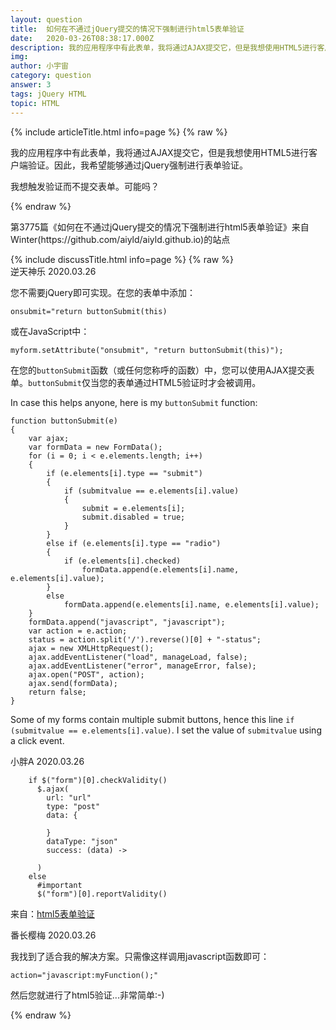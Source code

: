 ```yaml
---
layout: question
title:  如何在不通过jQuery提交的情况下强制进行html5表单验证
date:   2020-03-26T08:38:17.000Z
description: 我的应用程序中有此表单，我将通过AJAX提交它，但是我想使用HTML5进行客户端验证。因此，我希望能够通过jQuery强制进行表单验证。我想触发验证而...
img: 
author: 小宇宙
category: question
answer: 3
tags: jQuery HTML
topic: HTML
---
```

<div class="article-root">
  <div class="article">
    {% include articleTitle.html info=page %}
    {% raw %}
    <div class="article-content"><p><font style="vertical-align: inherit;"><font style="vertical-align: inherit;">我的应用程序中有此表单，我将通过AJAX提交它，但是我想使用HTML5进行客户端验证。</font><font style="vertical-align: inherit;">因此，我希望能够通过jQuery强制进行表单验证。</font></font></p>

<p><font style="vertical-align: inherit;"><font style="vertical-align: inherit;">我想触发验证而不提交表单。</font><font style="vertical-align: inherit;">可能吗？</font></font></p></div>
    {% endraw %}
  </div>
  <p class="winter_mark">第3775篇《如何在不通过jQuery提交的情况下强制进行html5表单验证》来自Winter(https://github.com/aiyld/aiyld.github.io)的站点</p>
  <div class="discuss-wrapper">
    {% include discussTitle.html info=page %}
    {% raw %}
    <div class="discuss-list">
    <div class="discuss-item">
        <div class="discuss-parent">
          <div class="discuss-meta">
            <span class="discuss-user">逆天神乐</span>
            <span class="discuss-time">2020.03.26</span>
          </div>
          <div class="discuss-comment"><p><font style="vertical-align: inherit;"><font style="vertical-align: inherit;">您不需要jQuery即可实现。</font><font style="vertical-align: inherit;">在您的表单中添加：</font></font></p>

<pre><code>onsubmit="return buttonSubmit(this)
</code></pre>

<p><font style="vertical-align: inherit;"><font style="vertical-align: inherit;">或在JavaScript中：</font></font></p>

<pre><code>myform.setAttribute("onsubmit", "return buttonSubmit(this)");
</code></pre>

<p><font style="vertical-align: inherit;"><font style="vertical-align: inherit;">在您的</font></font><code>buttonSubmit</code><font style="vertical-align: inherit;"><font style="vertical-align: inherit;">函数（或任何您称呼的函数）中，您可以使用AJAX提交表单。</font></font><code>buttonSubmit</code><font style="vertical-align: inherit;"><font style="vertical-align: inherit;">仅当您的表单通过HTML5验证时才会被调用。</font></font></p>

<p>In case this helps anyone, here is my <code>buttonSubmit</code> function:</p>

<pre><code>function buttonSubmit(e)<font></font>
{<font></font>
    var ajax;<font></font>
    var formData = new FormData();<font></font>
    for (i = 0; i &lt; e.elements.length; i++)<font></font>
    {<font></font>
        if (e.elements[i].type == "submit")<font></font>
        {<font></font>
            if (submitvalue == e.elements[i].value)<font></font>
            {<font></font>
                submit = e.elements[i];<font></font>
                submit.disabled = true;<font></font>
            }<font></font>
        }<font></font>
        else if (e.elements[i].type == "radio")<font></font>
        {<font></font>
            if (e.elements[i].checked)<font></font>
                formData.append(e.elements[i].name, e.elements[i].value);<font></font>
        }<font></font>
        else<font></font>
            formData.append(e.elements[i].name, e.elements[i].value);<font></font>
    }<font></font>
    formData.append("javascript", "javascript");<font></font>
    var action = e.action;<font></font>
    status = action.split('/').reverse()[0] + "-status";<font></font>
    ajax = new XMLHttpRequest();<font></font>
    ajax.addEventListener("load", manageLoad, false);<font></font>
    ajax.addEventListener("error", manageError, false);<font></font>
    ajax.open("POST", action);<font></font>
    ajax.send(formData);<font></font>
    return false;<font></font>
}<font></font>
</code></pre>

<p>Some of my forms contain multiple submit buttons, hence this line <code>if (submitvalue == e.elements[i].value)</code>. I set the value of <code>submitvalue</code> using a click event.</p></div>
        </div></div><div class="discuss-item">
        <div class="discuss-parent">
          <div class="discuss-meta">
            <span class="discuss-user">小胖A</span>
            <span class="discuss-time">2020.03.26</span>
          </div>
          <div class="discuss-comment"><pre><code>    if $("form")[0].checkValidity()<font></font>
      $.ajax(<font></font>
        url: "url"<font></font>
        type: "post"<font></font>
        data: {<font></font>
<font></font>
        }<font></font>
        dataType: "json"<font></font>
        success: (data) -&gt;<font></font>
<font></font>
      )<font></font>
    else<font></font>
      #important<font></font>
      $("form")[0].reportValidity()<font></font>
</code></pre>

<p><font style="vertical-align: inherit;"><font style="vertical-align: inherit;">来自：</font></font><a href="http://zhishu.huati365.com/read/HTML/%E5%9C%A8Ajax%E8%AF%B7%E6%B1%82%E4%B8%AD%E4%BD%BF%E7%94%A8HTML5%E8%87%AA%E5%AE%9A%E4%B9%89%E9%AA%8C%E8%AF%81" rel="noreferrer"><font style="vertical-align: inherit;"><font style="vertical-align: inherit;">html5表单验证</font></font></a></p></div>
        </div></div><div class="discuss-item">
        <div class="discuss-parent">
          <div class="discuss-meta">
            <span class="discuss-user">番长樱梅</span>
            <span class="discuss-time">2020.03.26</span>
          </div>
          <div class="discuss-comment"><p><font style="vertical-align: inherit;"><font style="vertical-align: inherit;">我找到了适合我的解决方案。</font><font style="vertical-align: inherit;">只需像这样调用javascript函数即可：</font></font></p>

<p><code>action="javascript:myFunction();"</code></p>

<p><font style="vertical-align: inherit;"><font style="vertical-align: inherit;">然后您就进行了html5验证...非常简单:-)</font></font></p></div>
        </div></div>
    </div>
    {% endraw %}
  </div>
<div>
